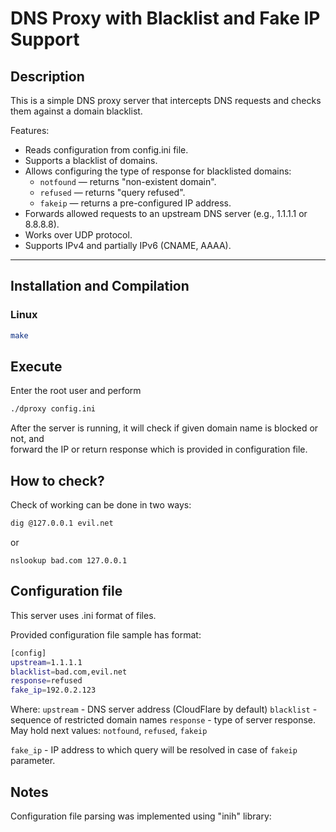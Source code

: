 # DNS Proxy with Blacklist and Fake IP Support

## Description
This is a simple DNS proxy server that intercepts DNS requests and checks them against a domain blacklist.

Features:

- Reads configuration from config.ini file.
- Supports a blacklist of domains.
- Allows configuring the type of response for blacklisted domains:
  - `notfound` — returns "non-existent domain".
  - `refused` — returns "query refused".
  - `fakeip` — returns a pre-configured IP address.
- Forwards allowed requests to an upstream DNS server (e.g., 1.1.1.1 or 8.8.8.8).
- Works over UDP protocol.
- Supports IPv4 and partially IPv6 (CNAME, AAAA).

---

## Installation and Compilation

### Linux 
```bash
make
```
## Execute 

Enter the root user and perform 
```bash
./dproxy config.ini
```

After the server is running, it will check if given domain name is blocked or not, and \
forward the IP or return response which is provided in configuration file.

## How to check?
Check of working can be done in two ways:
```bash 
dig @127.0.0.1 evil.net
```
or 
```
nslookup bad.com 127.0.0.1
```

## Configuration file

This server uses .ini format of files.

Provided configuration file sample has format:
```bash
[config]
upstream=1.1.1.1
blacklist=bad.com,evil.net
response=refused
fake_ip=192.0.2.123
```
Where:
```upstream``` - DNS server address (CloudFlare by default)
```blacklist``` - sequence of restricted domain names
```response``` - type of server response. May hold next values: ```notfound```, ```refused```, ```fakeip```

```fake_ip``` - IP address to which query will be resolved in case of ```fakeip``` parameter.

## Notes 
Configuration file parsing was implemented using "inih" library:
[](https://github.com/benhoyt/inih.git)